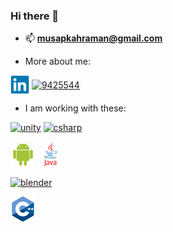 ### Hi there 👋

- 📫 **musapkahraman@gmail.com**

- More about me:

<p align="left">
<a href="https://linkedin.com/in/musapkahraman" target="blank"><img align="center" src="https://raw.githubusercontent.com/devicons/devicon/master/icons/linkedin/linkedin-original.svg" alt="musapkahraman" height="30" width="30" /></a>
<a href="https://stackoverflow.com/story/musapkahraman" target="blank"><img align="center" src="https://cdn.jsdelivr.net/npm/simple-icons@3.0.1/icons/stackoverflow.svg" alt="9425544" height="30" width="30" /></a>
</p>

- I am working with these:

<p align="left">
  <a href="https://unity.com/" target="blank"><img src="https://cdnjs.cloudflare.com/ajax/libs/simple-icons/3.6.1/unity.svg" alt="unity" width="40" height="40"/></a>
  <a href="https://docs.microsoft.com/en-us/dotnet/" target="blank"><img src="https://devicons.github.io/devicon/devicon.git/icons/csharp/csharp-original.svg" alt="csharp" width="40" height="40"/></a>
</p>

<p align="left">
  <a href="https://developer.android.com/" target="blank"><img src="https://raw.githubusercontent.com/devicons/devicon/master/icons/android/android-original.svg" alt="android" width="40" height="40"/></a> 
  <a href="https://go.java/developer-opportunities/" target="blank"><img src="https://raw.githubusercontent.com/devicons/devicon/master/icons/java/java-original-wordmark.svg" alt="csharp" width="40" height="40"/></a>
</p>

<p align="left">
  <a href="https://www.blender.org/" target="blank"><img src="https://download.blender.org/branding/community/blender_community_badge_white.svg" alt="blender" width="40" height="40"/></a>
</p>

<p align="left">
  <a href="https://isocpp.org/" target="blank"><img src="https://raw.githubusercontent.com/devicons/devicon/master/icons/cplusplus/cplusplus-original.svg" alt="cplusplus" width="40" height="40"/></a>
</p>

<!--
**musapkahraman/musapkahraman** is a ✨ _special_ ✨ repository because its `README.md` (this file) appears on your GitHub profile.

Here are some ideas to get you started:

- 🔭 I’m currently working on ...
- 🌱 I’m currently learning ...
- 👯 I’m looking to collaborate on ...
- 🤔 I’m looking for help with ...
- 💬 Ask me about ...
- 📫 How to reach me: ...
- 😄 Pronouns: ...
- ⚡ Fun fact: ...
-->
